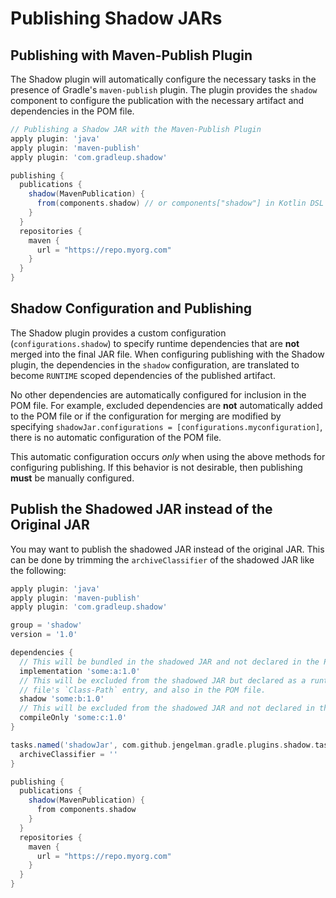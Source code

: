 # Publishing Shadow JARs

## Publishing with Maven-Publish Plugin

The Shadow plugin will automatically configure the necessary tasks in the presence of Gradle's
`maven-publish` plugin.
The plugin provides the `shadow` component to configure the publication with the necessary
artifact and dependencies in the POM file.

```groovy
// Publishing a Shadow JAR with the Maven-Publish Plugin
apply plugin: 'java'
apply plugin: 'maven-publish'
apply plugin: 'com.gradleup.shadow'

publishing {
  publications {
    shadow(MavenPublication) {
      from(components.shadow) // or components["shadow"] in Kotlin DSL
    }
  }
  repositories {
    maven {
      url = "https://repo.myorg.com"
    }
  }
}
```

## Shadow Configuration and Publishing

The Shadow plugin provides a custom configuration (`configurations.shadow`) to specify
runtime dependencies that are **not** merged into the final JAR file.
When configuring publishing with the Shadow plugin, the dependencies in the `shadow`
configuration, are translated to become `RUNTIME` scoped dependencies of the
published artifact.

No other dependencies are automatically configured for inclusion in the POM file.
For example, excluded dependencies are **not** automatically added to the POM file or
if the configuration for merging are modified by specifying
`shadowJar.configurations = [configurations.myconfiguration]`, there is no automatic
configuration of the POM file.

This automatic configuration occurs _only_ when using the above methods for
configuring publishing. If this behavior is not desirable, then publishing **must**
be manually configured.


## Publish the Shadowed JAR instead of the Original JAR

You may want to publish the shadowed JAR instead of the original JAR. This can be done by trimming 
the `archiveClassifier` of the shadowed JAR like the following:

```groovy
apply plugin: 'java'
apply plugin: 'maven-publish'
apply plugin: 'com.gradleup.shadow'

group = 'shadow'
version = '1.0'

dependencies {
  // This will be bundled in the shadowed JAR and not declared in the POM.
  implementation 'some:a:1.0'
  // This will be excluded from the shadowed JAR but declared as a runtime dependency in `META-INF/MANIFEST.MF`
  // file's `Class-Path` entry, and also in the POM file.
  shadow 'some:b:1.0'
  // This will be excluded from the shadowed JAR and not declared in the POM or `META-INF/MANIFEST.MF`.
  compileOnly 'some:c:1.0'
}

tasks.named('shadowJar', com.github.jengelman.gradle.plugins.shadow.tasks.ShadowJar) {
  archiveClassifier = ''
}

publishing {
  publications {
    shadow(MavenPublication) {
      from components.shadow
    }
  }
  repositories {
    maven {
      url = "https://repo.myorg.com"
    }
  }
}
```
